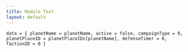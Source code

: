 ```yaml
---
title: Module Test
layout: default
---
```


`data = {
  planetName = planetName,
  active = false,
  campaignType = 0,
  planetPlaceID = planetPlaceIDs[planetName],
  defenseTimer = 0,
  factionID = 0
}`

